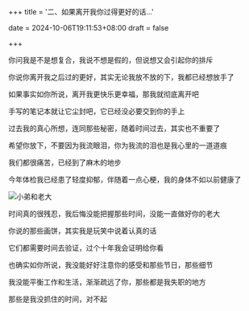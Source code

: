+++
title = '二、如果离开我你过得更好的话...'

date = 2024-10-06T19:11:53+08:00
draft = false



+++

你问我是不是想复合，我说不想是假的，但说想又会引起你的排斥

你说你离开我之后过的更好，其实无论我放不放的下，我都已经想放手了

如果事实如你所说，离开我更快乐更幸福，那我就彻底离开吧

手写的笔记本就让它尘封吧，它已经没必要交到你的手上

过去我的真心所想，连同那些秘密，随着时间过去，其实也不重要了

希望你放下，不要因为我流眼泪，你为我流的泪也是我心里的一道道痕

我们都很痛苦，已经到了麻木的地步

今年体检我已经患了轻度抑郁，伴随着一点心梗，我的身体不如以前健康了

![小弟和老大](/img/p2.jpg)

时间真的很残忍，我后悔没能把握那些时间，没能一直做好你的老大

你说的那些画饼，其实我是玩笑中说着认真的话

它们都需要时间去验证，过个十年我会证明给你看

也确实如你所说，我没能好好注意你的感受和那些节日，那些细节

我没能平衡工作和生活，渐渐疏远了你，那些都是我失职的地方

那些是我没抓住的时间，对不起



